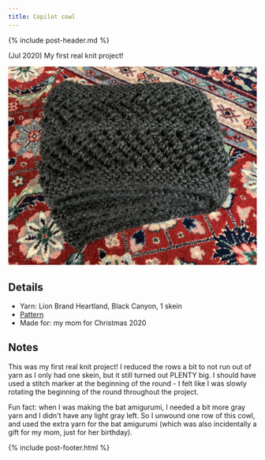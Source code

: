 ```yaml
---
title: Copilot cowl
---
```


{% include post-header.md %}

(Jul 2020) My first real knit project! 

<img src="media/copilot_cowl.jpg" style="max-width: 100%" />

## Details
- Yarn: Lion Brand Heartland, Black Canyon, 1 skein
- [Pattern](https://www.ravelry.com/patterns/library/copilot)
- Made for: my mom for Christmas 2020 

## Notes 
This was my first real knit project! I reduced the rows a bit to not run out of yarn as I only had one skein, but it still turned out PLENTY big. I should have used a stitch marker at the beginning of the round - I felt like I was slowly rotating the beginning of the round throughout the project. 

Fun fact: when I was making the bat amigurumi, I needed a bit more gray yarn and I didn't have any light gray left. So I unwound one row of this cowl, and used the extra yarn for the bat amigurumi (which was also incidentally a gift for my mom, just for her birthday). 

{% include post-footer.html %}
